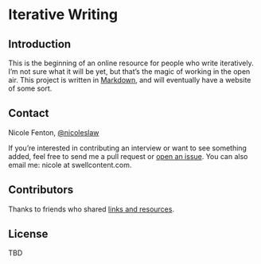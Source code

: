 # Iterative Writing

## Introduction

This is the beginning of an online resource for people who write iteratively. I’m not sure what it will be yet, but that’s the magic of working in the open air. This project is written in [Markdown](http://daringfireball.net/projects/markdown/basics), and will eventually have a website of some sort.

## Contact

Nicole Fenton, [@nicoleslaw](http://twitter.com/nicoleslaw)

If you’re interested in contributing an interview or want to see something added, feel free to send me a pull request or [open an issue](https://github.com/nicoleslaw/iterative-writing/issues). You can also email me: nicole at swellcontent.com.

## Contributors

Thanks to friends who shared [links and resources](https://twitter.com/nicoleslaw/status/496652576717549568).

## License

TBD
